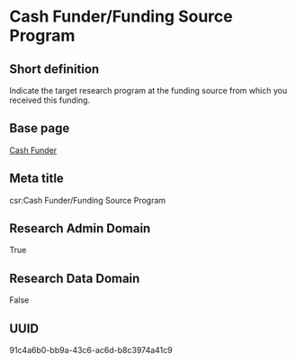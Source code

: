 # Cash Funder/Funding Source Program
## Short definition
Indicate the target research program at the funding source from which you received this funding.
## Base page
[Cash Funder](https://github.com/EuroCRIS/CASRAI-Dictionairies/blob/main/Objects/Cash%20Funder.md)
## Meta title
csr:Cash Funder/Funding Source Program
## Research Admin Domain
True
## Research Data Domain
False
## UUID
91c4a6b0-bb9a-43c6-ac6d-b8c3974a41c9
